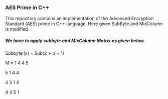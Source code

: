 ### AES Prime in C++
This repository contains an implementation of the Advanced Encryption Standard (AES) prime in C++ language. Here given SubByte and MixColumn is modified.

##### We have to apply subbyte and MixColumn Matrix as given below.

Subbyte′(x) = Sub(2 ∗ x + 1)

M =
1 4 4 5

5 1 4 4

4 5 1 4

4 4 5 1
